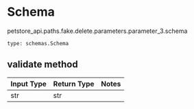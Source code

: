 # Schema
petstore_api.paths.fake.delete.parameters.parameter_3.schema
```
type: schemas.Schema
```

## validate method
Input Type | Return Type | Notes
------------ | ------------- | -------------
str | str |
